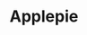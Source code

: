 ---
index: 17
title: Applepie
slugify: applepie
product: apple
book: Jamie's dinners
page: 16
dish: desert
---